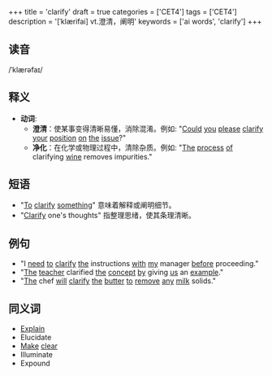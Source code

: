 +++
title = 'clarify'
draft = true
categories = ['CET4']
tags = ['CET4']
description = '[ˈklærifai] vt.澄清，阐明'
keywords = ['ai words', 'clarify']
+++

## 读音
/ˈklærəfaɪ/

## 释义
- **动词**:
  - **澄清**：使某事变得清晰易懂，消除混淆。例如: "[Could](/post/could/) [you](/post/you/) [please](/post/please/) [clarify](/post/clarify/) [your](/post/your/) [position](/post/position/) [on](/post/on/) [the](/post/the/) [issue](/post/issue/)?"
  - **净化**：在化学或物理过程中，清除杂质。例如: "[The](/post/the/) [process](/post/process/) [of](/post/of/) clarifying [wine](/post/wine/) removes impurities."

## 短语
- "[To](/post/to/) [clarify](/post/clarify/) [something](/post/something/)" 意味着解释或阐明细节。
- "[Clarify](/post/clarify/) one's thoughts" 指整理思绪，使其条理清晰。

## 例句
- "I [need](/post/need/) [to](/post/to/) [clarify](/post/clarify/) [the](/post/the/) instructions [with](/post/with/) [my](/post/my/) manager [before](/post/before/) proceeding."
- "[The](/post/the/) [teacher](/post/teacher/) clarified [the](/post/the/) [concept](/post/concept/) [by](/post/by/) giving [us](/post/us/) an [example](/post/example/)."
- "[The](/post/the/) chef [will](/post/will/) [clarify](/post/clarify/) [the](/post/the/) [butter](/post/butter/) [to](/post/to/) [remove](/post/remove/) [any](/post/any/) [milk](/post/milk/) solids."

## 同义词
- [Explain](/post/explain/)
- Elucidate
- [Make](/post/make/) [clear](/post/clear/)
- Illuminate
- Expound
